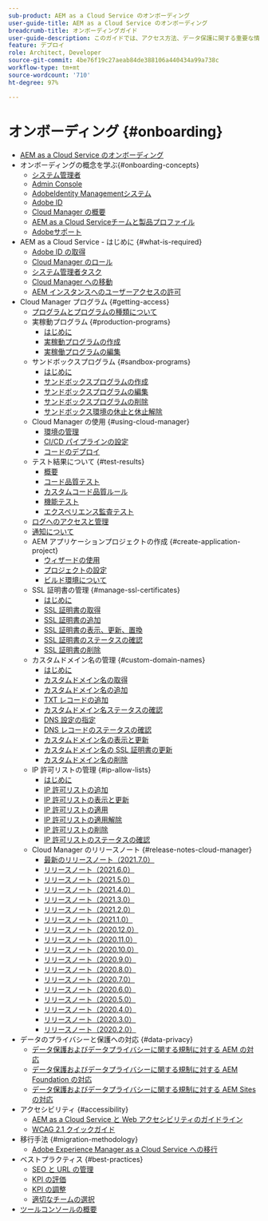 ```yaml
---
sub-product: AEM as a Cloud Service のオンボーディング
user-guide-title: AEM as a Cloud Service のオンボーディング
breadcrumb-title: オンボーディングガイド
user-guide-description: このガイドでは、アクセス方法、データ保護に関する重要な情報など、Adobe Experience Manager as a Cloud Service の基本について概要を説明します。
feature: デプロイ
role: Architect, Developer
source-git-commit: 4be76f19c27aeab84de388106a440434a99a738c
workflow-type: tm+mt
source-wordcount: '710'
ht-degree: 97%

---
```



# オンボーディング {#onboarding}

+ [AEM as a Cloud Service のオンボーディング](/help/onboarding/home.md)
+ オンボーディングの概念を学ぶ{#onboarding-concepts}
   + [システム管理者](/help/onboarding/learn-concepts/system-administrator.md)
   + [Admin Console](/help/onboarding/learn-concepts/admin-console.md)
   + [AdobeIdentity Managementシステム](/help/onboarding/learn-concepts/ims.md)
   + [Adobe ID](/help/onboarding/learn-concepts/adobe-id.md)
   + [Cloud Manager の概要](/help/onboarding/learn-concepts/cloud-manager-introduction.md)
   + [AEM as a Cloud Serviceチームと製品プロファイル](/help/onboarding/learn-concepts/aem-cs-team-product-profiles.md)
   + [Adobeサポート](/help/onboarding/learn-concepts/onboarding-help-resources.md)
+ AEM as a Cloud Service - はじめに {#what-is-required}
   + [Adobe ID の取得](what-is-required/get-your-adobe-id.md)
   + [Cloud Manager のロール](what-is-required/user-roles-permissions.md)
   + [システム管理者タスク](what-is-required/add-users-assign-cm-roles.md)
   + [Cloud Manager への移動](what-is-required/navigate-to-cloud-manager.md)
   + [AEM インスタンスへのユーザーアクセスの許可](/help/onboarding/what-is-required/accessing-aem-instance.md)
+ Cloud Manager プログラム {#getting-access}
   + [プログラムとプログラムの種類について](getting-access-to-aem-in-cloud/understand-program-types.md)
   + 実稼動プログラム {#production-programs}
      + [はじめに](/help/onboarding/getting-access-to-aem-in-cloud/introduction-production-programs.md)
      + [実稼動プログラムの作成](getting-access-to-aem-in-cloud/creating-production-program.md)
      + [実稼働プログラムの編集](/help/onboarding/getting-access-to-aem-in-cloud/editing-production-program.md)
   + サンドボックスプログラム {#sandbox-programs}
      + [はじめに](getting-access-to-aem-in-cloud/introduction-sandbox-programs.md)
      + [サンドボックスプログラムの作成](getting-access-to-aem-in-cloud/creating-sandbox-program.md)
      + [サンドボックスプログラムの編集](/help/onboarding/getting-access-to-aem-in-cloud/editing-sandbox-program.md)
      + [サンドボックスプログラムの削除](getting-access-to-aem-in-cloud/deleting-sandbox-program.md)
      + [サンドボックス環境の休止と休止解除](/help/onboarding/getting-access-to-aem-in-cloud/hibernating-de-hibernating-sandbox-environments.md)
   + Cloud Manager の使用 {#using-cloud-manager}
      + [環境の管理](https://experienceleague.adobe.com/docs/experience-manager-cloud-service/implementing/using-cloud-manager/manage-environments.html?lang=ja)
      + [CI/CD パイプラインの設定](https://experienceleague.adobe.com/docs/experience-manager-cloud-service/implementing/using-cloud-manager/configure-pipeline.html?lang=ja)
      + [コードのデプロイ](https://experienceleague.adobe.com/docs/experience-manager-cloud-service/implementing/using-cloud-manager/deploy-code.html?lang=ja)
   + テスト結果について {#test-results}
      + [概要](https://experienceleague.adobe.com/docs/experience-manager-cloud-service/implementing/using-cloud-manager/test-results/overview-test-results.html?lang=ja)
      + [コード品質テスト](https://experienceleague.adobe.com/docs/experience-manager-cloud-service/implementing/using-cloud-manager/test-results/code-quality-testing.html?lang=ja)
      + [カスタムコード品質ルール](https://experienceleague.adobe.com/docs/experience-manager-cloud-service/implementing/using-cloud-manager/test-results/custom-code-quality-rules.html?lang=ja)
      + [機能テスト](https://experienceleague.adobe.com/docs/experience-manager-cloud-service/implementing/using-cloud-manager/test-results/functional-testing.html?lang=ja)
      + [エクスペリエンス監査テスト](https://experienceleague.adobe.com/docs/experience-manager-cloud-service/implementing/using-cloud-manager/test-results/experience-audit-testing.html?lang=ja)
   + [ログへのアクセスと管理](https://experienceleague.adobe.com/docs/experience-manager-cloud-service/implementing/using-cloud-manager/manage-logs.html?lang=ja)
   + [通知について](https://experienceleague.adobe.com/docs/experience-manager-cloud-service/implementing/using-cloud-manager/notifications.html?lang=ja)
   + AEM アプリケーションプロジェクトの作成 {#create-application-project}
      + [ウィザードの使用](getting-access-to-aem-in-cloud/using-the-wizard.md)
      + [プロジェクトの設定](getting-access-to-aem-in-cloud/setting-up-project.md)
      + [ビルド環境について](getting-access-to-aem-in-cloud/build-environment-details.md)
   + SSL 証明書の管理 {#manage-ssl-certificates}
      + [はじめに](https://experienceleague.adobe.com/docs/experience-manager-cloud-service/implementing/using-cloud-manager/manage-ssl-certificates/introduction.html?lang=ja)
      + [SSL 証明書の取得](https://experienceleague.adobe.com/docs/experience-manager-cloud-service/implementing/using-cloud-manager/manage-ssl-certificates/get-ssl-certificate.html?lang=ja)
      + [SSL 証明書の追加](https://experienceleague.adobe.com/docs/experience-manager-cloud-service/implementing/using-cloud-manager/manage-ssl-certificates/add-ssl-certificate.html?lang=ja)
      + [SSL 証明書の表示、更新、置換](https://experienceleague.adobe.com/docs/experience-manager-cloud-service/implementing/using-cloud-manager/manage-ssl-certificates/view-update-replace-ssl-certificate.html?lang=ja)
      + [SSL 証明書のステータスの確認](https://experienceleague.adobe.com/docs/experience-manager-cloud-service/implementing/using-cloud-manager/manage-ssl-certificates/check-status-ssl-certificate.html?lang=ja)
      + [SSL 証明書の削除](https://experienceleague.adobe.com/docs/experience-manager-cloud-service/implementing/using-cloud-manager/manage-ssl-certificates/delete-ssl-certificate.html?lang=ja)
   + カスタムドメイン名の管理 {#custom-domain-names}
      + [はじめに](https://experienceleague.adobe.com/docs/experience-manager-cloud-service/implementing/using-cloud-manager/custom-domain-names/introduction.html?lang=ja)
      + [カスタムドメイン名の取得](https://experienceleague.adobe.com/docs/experience-manager-cloud-service/implementing/using-cloud-manager/custom-domain-names/get-custom-domain-name.html?lang=ja)
      + [カスタムドメイン名の追加](https://experienceleague.adobe.com/docs/experience-manager-cloud-service/implementing/using-cloud-manager/custom-domain-names/add-custom-domain-name.html?lang=ja)
      + [TXT レコードの追加](https://experienceleague.adobe.com/docs/experience-manager-cloud-service/implementing/using-cloud-manager/custom-domain-names/add-text-record.html?lang=ja)
      + [カスタムドメイン名ステータスの確認](https://experienceleague.adobe.com/docs/experience-manager-cloud-service/implementing/using-cloud-manager/custom-domain-names/check-domain-name-status.html?lang=ja)
      + [DNS 設定の指定](https://experienceleague.adobe.com/docs/experience-manager-cloud-service/implementing/using-cloud-manager/custom-domain-names/configure-dns-settings.html?lang=ja)
      + [DNS レコードのステータスの確認](https://experienceleague.adobe.com/docs/experience-manager-cloud-service/implementing/using-cloud-manager/custom-domain-names/check-dns-record-status.html?lang=ja)
      + [カスタムドメイン名の表示と更新](https://experienceleague.adobe.com/docs/experience-manager-cloud-service/implementing/using-cloud-manager/custom-domain-names/view-update-replace-custom-domain-name.html?lang=ja)
      + [カスタムドメイン名の SSL 証明書の更新](https://experienceleague.adobe.com/docs/experience-manager-cloud-service/implementing/using-cloud-manager/custom-domain-names/update-cdn-ssl-certificate.html?lang=ja)
      + [カスタムドメイン名の削除](https://experienceleague.adobe.com/docs/experience-manager-cloud-service/implementing/using-cloud-manager/custom-domain-names/delete-custom-domain-name.html?lang=ja)
   + IP 許可リストの管理 {#ip-allow-lists}
      + [はじめに](https://experienceleague.adobe.com/docs/experience-manager-cloud-service/implementing/using-cloud-manager/ip-allow-lists/introduction.html?lang=ja)
      + [IP 許可リストの追加](https://experienceleague.adobe.com/docs/experience-manager-cloud-service/implementing/using-cloud-manager/ip-allow-lists/add-ip-allow-lists.html?lang=ja)
      + [IP 許可リストの表示と更新](https://experienceleague.adobe.com/docs/experience-manager-cloud-service/implementing/using-cloud-manager/ip-allow-lists/view-update-ip-allow-list.html?lang=ja)
      + [IP 許可リストの適用](https://experienceleague.adobe.com/docs/experience-manager-cloud-service/implementing/using-cloud-manager/ip-allow-lists/apply-allow-list.html?lang=ja)
      + [IP 許可リストの適用解除](https://experienceleague.adobe.com/docs/experience-manager-cloud-service/implementing/using-cloud-manager/ip-allow-lists/unapply-ip-allow-list.html?lang=ja)
      + [IP 許可リストの削除](https://experienceleague.adobe.com/docs/experience-manager-cloud-service/implementing/using-cloud-manager/ip-allow-lists/delete-ip-allow-list.html?lang=ja)
      + [IP 許可リストのステータスの確認](https://experienceleague.adobe.com/docs/experience-manager-cloud-service/implementing/using-cloud-manager/ip-allow-lists/check-ip-allow-list-status.html?lang=ja)
   + Cloud Manager のリリースノート {#release-notes-cloud-manager}
      + [最新のリリースノート（2021.7.0）](/help/onboarding/release-notes-cloud-manager/release-notes-cm-current.md)
      + [リリースノート（2021.6.0）](/help/onboarding/release-notes-cloud-manager/release-notes-cm-2021-6-0.md)
      + [リリースノート（2021.5.0）](/help/onboarding/release-notes-cloud-manager/release-notes-cm-2021-5-0.md)
      + [リリースノート（2021.4.0）](/help/onboarding/release-notes-cloud-manager/release-notes-cm-2021-4-0.md)
      + [リリースノート（2021.3.0）](/help/onboarding/release-notes-cloud-manager/release-notes-cm-2021-3-0.md)
      + [リリースノート（2021.2.0）](/help/onboarding/release-notes-cloud-manager/release-notes-cm-2021-2-0.md)
      + [リリースノート（2021.1.0）](/help/onboarding/release-notes-cloud-manager/release-notes-cm-2021-1-0.md)
      + [リリースノート（2020.12.0）](/help/onboarding/release-notes-cloud-manager/release-notes-cm-2020-12-0.md)
      + [リリースノート（2020.11.0）](/help/onboarding/release-notes-cloud-manager/release-notes-cm-2020-11-0.md)
      + [リリースノート（2020.10.0）](/help/onboarding/release-notes-cloud-manager/release-notes-cm-2020-10-0.md)
      + [リリースノート（2020.9.0）](/help/onboarding/release-notes-cloud-manager/release-notes-cm-2020-9-0.md)
      + [リリースノート（2020.8.0）](/help/onboarding/release-notes-cloud-manager/release-notes-cm-2020-8-0.md)
      + [リリースノート（2020.7.0）](/help/onboarding/release-notes-cloud-manager/release-notes-cm-2020-7-0.md)
      + [リリースノート（2020.6.0）](/help/onboarding/release-notes-cloud-manager/release-notes-cm-2020-6-0.md)
      + [リリースノート（2020.5.0）](/help/onboarding/release-notes-cloud-manager/release-notes-cm-2020-5-0.md)
      + [リリースノート（2020.4.0）](/help/onboarding/release-notes-cloud-manager/release-notes-cm-2020-4-0.md)
      + [リリースノート（2020.3.0）](/help/onboarding/release-notes-cloud-manager/release-notes-cm-2020-3-0.md)
      + [リリースノート（2020.2.0）](/help/onboarding/release-notes-cloud-manager/release-notes-cm-2020-2-0.md)
+ データのプライバシーと保護への対応 {#data-privacy}
   + [データ保護およびデータプライバシーに関する規制に対する AEM の対応](data-privacy-and-protection-readiness/aem-readiness.md)
   + [データ保護およびデータプライバシーに関する規制に対する AEM Foundation の対応](data-privacy-and-protection-readiness/foundation-readiness.md)
   + [データ保護およびデータプライバシーに関する規制に対する AEM Sites の対応](data-privacy-and-protection-readiness/sites-readiness.md)
+ アクセシビリティ {#accessibility}
   + [AEM as a Cloud Service と Web アクセシビリティのガイドライン](accessibility/web-accessibility.md)
   + [WCAG 2.1 クイックガイド](accessibility/quick-guide-wcag.md)
+ 移行手法 {#migration-methodology}
   + [Adobe Experience Manager as a Cloud Service への移行](migration-methodology/getting-started.md)
+ ベストプラクティス {#best-practices}
   + [SEO と URL の管理](best-practices/seo-and-url-management.md)
   + [KPI の評価](best-practices/assessing-kpis.md)
   + [KPI の調整](best-practices/aligning-kpis.md)
   + [適切なチームの選択](best-practices/choose-right-team.md)
+ [ツールコンソールの概要](tools-consoles.md)
